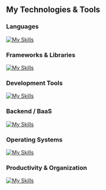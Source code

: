 ##  My Technologies & Tools

###  Languages
[![My Skills](https://skillicons.dev/icons?i=js,ts,py,html)](https://skillicons.dev)

###  Frameworks & Libraries
[![My Skills](https://skillicons.dev/icons?i=react,nextjs,fastapi,express,nodejs,vite,prisma)](https://skillicons.dev)

###  Development Tools
[![My Skills](https://skillicons.dev/icons?i=vscode,git,npm,bun,postman,docker,figma)](https://skillicons.dev)

###  Backend / BaaS
[![My Skills](https://skillicons.dev/icons?i=supabase)](https://skillicons.dev)

###  Operating Systems
[![My Skills](https://skillicons.dev/icons?i=ubuntu)](https://skillicons.dev)

###  Productivity & Organization
[![My Skills](https://skillicons.dev/icons?i=notion)](https://skillicons.dev)
